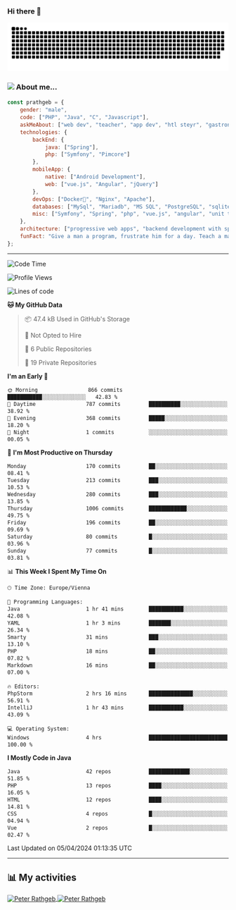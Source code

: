 ### Hi there 👋

<div align="center">
  <img  src="https://github.com/1999AZZAR/1999AZZAR/blob/main/resources/img/grid-snake.svg"
       alt="snake" />
</div>

### <img src="https://media.giphy.com/media/VgCDAzcKvsR6OM0uWg/giphy.gif" width="50"> About me...  

```javascript
const prathgeb = {
    gender: "male",
    code: ["PHP", "Java", "C", "Javascript"],
    askMeAbout: ["web dev", "teacher", "app dev", "htl steyr", "gastronaut"],
    technologies: {
        backEnd: {
            java: ["Spring"],
            php: ["Symfony", "Pimcore"]
        },
        mobileApp: {
            native: ["Android Development"],
            web: ["vue.js", "Angular", "jQuery"]
        },
        devOps: ["Docker🐳", "Nginx", "Apache"],
        databases: ["MySql", "Mariadb", "MS SQL", "PostgreSQL", "sqlite"],
        misc: ["Symfony", "Spring", "php", "vue.js", "angular", "unit testing", "ci/cd using github actions"]
    },
    architecture: ["progressive web apps", "backend development with spring", "backend development with symfony"],
    funFact: "Give a man a program, frustrate him for a day. Teach a man to program, frustrate him for a lifetime."
};
```

---
<!--START_SECTION:waka-->
![Code Time](http://img.shields.io/badge/Code%20Time-573%20hrs%2056%20mins-blue)

![Profile Views](http://img.shields.io/badge/Profile%20Views-0-blue)

![Lines of code](https://img.shields.io/badge/From%20Hello%20World%20I%27ve%20Written-2.6%20million%20lines%20of%20code-blue)

**🐱 My GitHub Data** 

> 📦 47.4 kB Used in GitHub's Storage 
 > 
> 🚫 Not Opted to Hire
 > 
> 📜 6 Public Repositories 
 > 
> 🔑 19 Private Repositories 
 > 
**I'm an Early 🐤** 

```text
🌞 Morning                866 commits         ███████████░░░░░░░░░░░░░░   42.83 % 
🌆 Daytime                787 commits         ██████████░░░░░░░░░░░░░░░   38.92 % 
🌃 Evening                368 commits         █████░░░░░░░░░░░░░░░░░░░░   18.20 % 
🌙 Night                  1 commits           ░░░░░░░░░░░░░░░░░░░░░░░░░   00.05 % 
```
📅 **I'm Most Productive on Thursday** 

```text
Monday                   170 commits         ██░░░░░░░░░░░░░░░░░░░░░░░   08.41 % 
Tuesday                  213 commits         ███░░░░░░░░░░░░░░░░░░░░░░   10.53 % 
Wednesday                280 commits         ███░░░░░░░░░░░░░░░░░░░░░░   13.85 % 
Thursday                 1006 commits        ████████████░░░░░░░░░░░░░   49.75 % 
Friday                   196 commits         ██░░░░░░░░░░░░░░░░░░░░░░░   09.69 % 
Saturday                 80 commits          █░░░░░░░░░░░░░░░░░░░░░░░░   03.96 % 
Sunday                   77 commits          █░░░░░░░░░░░░░░░░░░░░░░░░   03.81 % 
```


📊 **This Week I Spent My Time On** 

```text
🕑︎ Time Zone: Europe/Vienna

💬 Programming Languages: 
Java                     1 hr 41 mins        ███████████░░░░░░░░░░░░░░   42.08 % 
YAML                     1 hr 3 mins         ███████░░░░░░░░░░░░░░░░░░   26.34 % 
Smarty                   31 mins             ███░░░░░░░░░░░░░░░░░░░░░░   13.10 % 
PHP                      18 mins             ██░░░░░░░░░░░░░░░░░░░░░░░   07.82 % 
Markdown                 16 mins             ██░░░░░░░░░░░░░░░░░░░░░░░   07.00 % 

🔥 Editors: 
PhpStorm                 2 hrs 16 mins       ██████████████░░░░░░░░░░░   56.91 % 
IntelliJ                 1 hr 43 mins        ███████████░░░░░░░░░░░░░░   43.09 % 

💻 Operating System: 
Windows                  4 hrs               █████████████████████████   100.00 % 
```

**I Mostly Code in Java** 

```text
Java                     42 repos            █████████████░░░░░░░░░░░░   51.85 % 
PHP                      13 repos            ████░░░░░░░░░░░░░░░░░░░░░   16.05 % 
HTML                     12 repos            ████░░░░░░░░░░░░░░░░░░░░░   14.81 % 
CSS                      4 repos             █░░░░░░░░░░░░░░░░░░░░░░░░   04.94 % 
Vue                      2 repos             █░░░░░░░░░░░░░░░░░░░░░░░░   02.47 % 
```




 Last Updated on 05/04/2024 01:13:35 UTC
<!--END_SECTION:waka-->

---
  ## 📊 My activities
  <a href="https://github.com/prathgeb">
    <img width=450 height=170 align="center" alt="Peter Rathgeb" src="https://github-readme-stats.vercel.app/api?username=prathgeb&include_all_commits=true&count_private=true&theme=midnight-purple&show_icons=true&bg_color=0D1117&hide_border=true" />
  </a>
  <a href="https://github.com/prathgeb">
    <img align="center" alt="Peter Rathgeb" src="https://github-readme-stats.vercel.app/api/top-langs/?username=prathgeb&include_all_commits=true&count_private=true&theme=midnight-purple&show_icons=true&layout=compact&bg_color=0D1117&hide_border=true" />
  </a>
